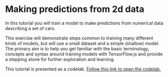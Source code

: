 # Making predictions from 2d data

In this tutorial you will train a model to make predictions from numerical data describing a set of cars.

This exercise will demonstrate steps common to training many different kinds of models, but will use a small dataset and a simple (shallow) model. The primary aim is to help you get familiar with the basic terminology, concepts and syntax around training models with TensorFlow.js and provide a stepping stone for further exploration and learning.

This tutorial is presented as a codelab. [Follow this link to open the codelab.](https://codelabs.developers.google.com/codelabs/tfjs-training-regression/index.html#0)
